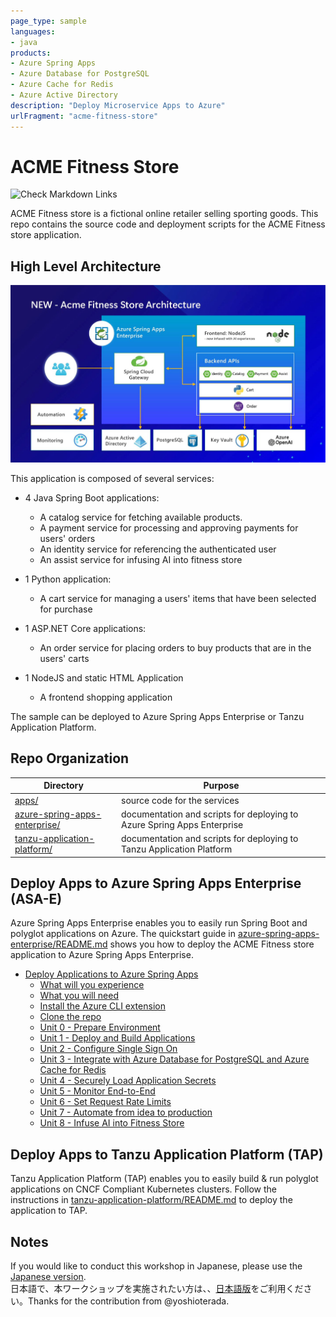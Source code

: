 ```yaml
---
page_type: sample
languages:
- java
products:
- Azure Spring Apps
- Azure Database for PostgreSQL
- Azure Cache for Redis
- Azure Active Directory
description: "Deploy Microservice Apps to Azure"
urlFragment: "acme-fitness-store"
---
```

# ACME Fitness Store
![Check Markdown Links](https://github.com/Azure-Samples/acme-fitness-store/actions/workflows/markdown-link-check.yml/badge.svg)

ACME Fitness store is a fictional online retailer selling sporting goods. This repo contains the source code and deployment scripts for the ACME Fitness store application.

## High Level Architecture
![An image showing the services involved in the ACME Fitness Store. It depicts the applications and their dependencies](./azure-spring-apps-enterprise/media/acme-fitness-store-architecture.jpg)

This application is composed of several services:

* 4 Java Spring Boot applications:
  * A catalog service for fetching available products. 
  * A payment service for processing and approving payments for users' orders
  * An identity service for referencing the authenticated user
  * An assist service for infusing AI into fitness store

* 1 Python application:
  * A cart service for managing a users' items that have been selected for purchase

* 1 ASP.NET Core applications:
  * An order service for placing orders to buy products that are in the users' carts

* 1 NodeJS and static HTML Application
  * A frontend shopping application

The sample can be deployed to Azure Spring Apps Enterprise or Tanzu Application Platform. 

## Repo Organization

| Directory                                                        | Purpose |
| ---------------------------------------------------------------- | ------------- |
| [apps/](./apps)                                                   | source code for the services  |
| [azure-spring-apps-enterprise/](./azure-spring-apps-enterprise)   | documentation and scripts for deploying to Azure Spring Apps Enterprise |
| [tanzu-application-platform/](./tanzu-application-platform)       | documentation and scripts for deploying to Tanzu Application Platform|

## Deploy Apps to Azure Spring Apps Enterprise (ASA-E)

Azure Spring Apps Enterprise enables you to easily run Spring Boot and 
polyglot applications on Azure. The quickstart guide in 
[azure-spring-apps-enterprise/README.md](./azure-spring-apps-enterprise/README.md) 
shows you how to deploy the ACME Fitness store application to Azure Spring Apps
 Enterprise.

* [Deploy Applications to Azure Spring Apps](./azure-spring-apps-enterprise/README.md#deploy-spring-boot-apps-to-azure-spring-apps-enterprise)
  * [What will you experience](./azure-spring-apps-enterprise/#what-will-you-experience)
  * [What you will need](./azure-spring-apps-enterprise/#what-you-will-need)
  * [Install the Azure CLI extension](./azure-spring-apps-enterprise/#install-the-azure-cli-extension)
  * [Clone the repo](./azure-spring-apps-enterprise/#clone-the-repo)
  * [Unit 0 - Prepare Environment](./azure-spring-apps-enterprise/#unit-0---prepare-environment)  
  * [Unit 1 - Deploy and Build Applications](./azure-spring-apps-enterprise/#unit-1---deploy-and-build-applications)
  * [Unit 2 - Configure Single Sign On](./azure-spring-apps-enterprise/#unit-2---configure-single-sign-on)
  * [Unit 3 - Integrate with Azure Database for PostgreSQL and Azure Cache for Redis](./azure-spring-apps-enterprise/#unit-3---integrate-with-azure-database-for-postgresql-and-azure-cache-for-redis)
  * [Unit 4 - Securely Load Application Secrets](./azure-spring-apps-enterprise/#unit-4---securely-load-application-secrets)
  * [Unit 5 - Monitor End-to-End](./azure-spring-apps-enterprise/#unit-5---monitor-end-to-end)
  * [Unit 6 - Set Request Rate Limits](./azure-spring-apps-enterprise/#unit-6---set-request-rate-limits)
  * [Unit 7 - Automate from idea to production](./azure-spring-apps-enterprise/#unit-7---automate-from-idea-to-production)
  * [Unit 8 - Infuse AI into Fitness Store](./azure-spring-apps-enterprise/#unit-8---infuse-ai-into-fitness-store)

## Deploy Apps to Tanzu Application Platform (TAP)

Tanzu Application Platform (TAP) enables you to easily build & run polyglot 
applications on CNCF Compliant Kubernetes clusters. Follow the instructions
in [tanzu-application-platform/README.md](./tanzu-application-platform/README.md)
to deploy the application to TAP.


## Notes
 If you would like to conduct this workshop in Japanese, please use the [Japanese version](./azure-spring-apps-enterprise/ja-jp/).  
 日本語で、本ワークショップを実施されたい方は、、[日本語版](./azure-spring-apps-enterprise/ja-jp/)をご利用ください。Thanks for the contribution from @yoshioterada.
